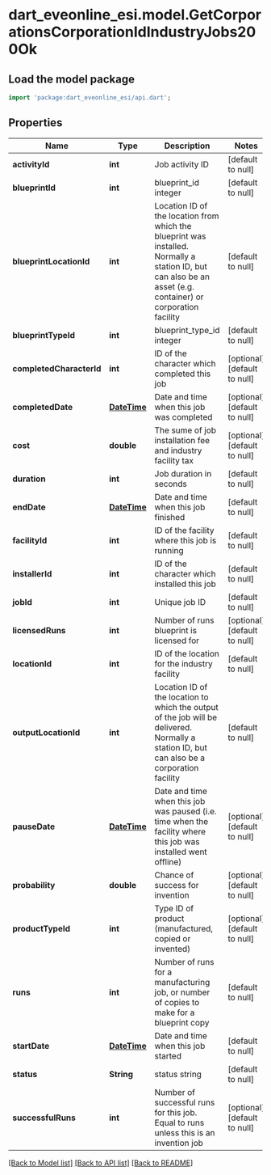 # dart_eveonline_esi.model.GetCorporationsCorporationIdIndustryJobs200Ok

## Load the model package
```dart
import 'package:dart_eveonline_esi/api.dart';
```

## Properties
Name | Type | Description | Notes
------------ | ------------- | ------------- | -------------
**activityId** | **int** | Job activity ID | [default to null]
**blueprintId** | **int** | blueprint_id integer | [default to null]
**blueprintLocationId** | **int** | Location ID of the location from which the blueprint was installed. Normally a station ID, but can also be an asset (e.g. container) or corporation facility | [default to null]
**blueprintTypeId** | **int** | blueprint_type_id integer | [default to null]
**completedCharacterId** | **int** | ID of the character which completed this job | [optional] [default to null]
**completedDate** | [**DateTime**](DateTime.md) | Date and time when this job was completed | [optional] [default to null]
**cost** | **double** | The sume of job installation fee and industry facility tax | [optional] [default to null]
**duration** | **int** | Job duration in seconds | [default to null]
**endDate** | [**DateTime**](DateTime.md) | Date and time when this job finished | [default to null]
**facilityId** | **int** | ID of the facility where this job is running | [default to null]
**installerId** | **int** | ID of the character which installed this job | [default to null]
**jobId** | **int** | Unique job ID | [default to null]
**licensedRuns** | **int** | Number of runs blueprint is licensed for | [optional] [default to null]
**locationId** | **int** | ID of the location for the industry facility | [default to null]
**outputLocationId** | **int** | Location ID of the location to which the output of the job will be delivered. Normally a station ID, but can also be a corporation facility | [default to null]
**pauseDate** | [**DateTime**](DateTime.md) | Date and time when this job was paused (i.e. time when the facility where this job was installed went offline) | [optional] [default to null]
**probability** | **double** | Chance of success for invention | [optional] [default to null]
**productTypeId** | **int** | Type ID of product (manufactured, copied or invented) | [optional] [default to null]
**runs** | **int** | Number of runs for a manufacturing job, or number of copies to make for a blueprint copy | [default to null]
**startDate** | [**DateTime**](DateTime.md) | Date and time when this job started | [default to null]
**status** | **String** | status string | [default to null]
**successfulRuns** | **int** | Number of successful runs for this job. Equal to runs unless this is an invention job | [optional] [default to null]

[[Back to Model list]](../README.md#documentation-for-models) [[Back to API list]](../README.md#documentation-for-api-endpoints) [[Back to README]](../README.md)


